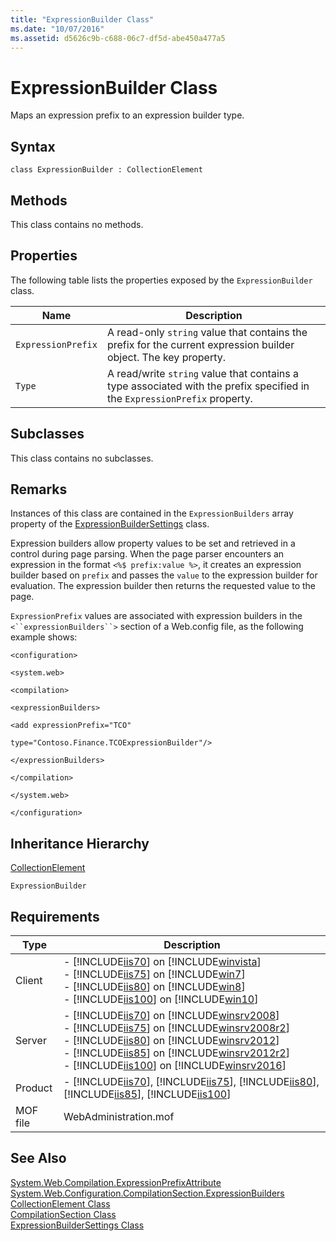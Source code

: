 ```yaml
---
title: "ExpressionBuilder Class"
ms.date: "10/07/2016"
ms.assetid: d5626c9b-c688-06c7-df5d-abe450a477a5
---
```

# ExpressionBuilder Class
Maps an expression prefix to an expression builder type.  
  
## Syntax  
  
```vbs  
class ExpressionBuilder : CollectionElement  
```  
  
## Methods  
 This class contains no methods.  
  
## Properties  
 The following table lists the properties exposed by the `ExpressionBuilder` class.  
  
|Name|Description|  
|----------|-----------------|  
|`ExpressionPrefix`|A read-only `string` value that contains the prefix for the current expression builder object. The key property.|  
|`Type`|A read/write `string` value that contains a type associated with the prefix specified in the `ExpressionPrefix` property.|  
  
## Subclasses  
 This class contains no subclasses.  
  
## Remarks  
 Instances of this class are contained in the `ExpressionBuilders` array property of the [ExpressionBuilderSettings](../wmi-provider/expressionbuildersettings-class.md) class.  
  
 Expression builders allow property values to be set and retrieved in a control during page parsing. When the page parser encounters an expression in the format `<%$ prefix:value %>`, it creates an expression builder based on `prefix` and passes the `value` to the expression builder for evaluation. The expression builder then returns the requested value to the page.  
  
 `ExpressionPrefix` values are associated with expression builders in the `<``expressionBuilders``>` section of a Web.config file, as the following example shows:  
  
 `<configuration>`  
  
 `<system.web>`  
  
 `<compilation>`  
  
 `<expressionBuilders>`  
  
 `<add expressionPrefix="TCO"`  
  
 `type="Contoso.Finance.TCOExpressionBuilder"/>`  
  
 `</expressionBuilders>`  
  
 `</compilation>`  
  
 `</system.web>`  
  
 `</configuration>`  
  
## Inheritance Hierarchy  
 [CollectionElement](../wmi-provider/collectionelement-class.md)  
  
 `ExpressionBuilder`  
  
## Requirements  
  
|Type|Description|  
|----------|-----------------|  
|Client|-   [!INCLUDE[iis70](../wmi-provider/includes/iis70-md.md)] on [!INCLUDE[winvista](../wmi-provider/includes/winvista-md.md)]<br />-   [!INCLUDE[iis75](../wmi-provider/includes/iis75-md.md)] on [!INCLUDE[win7](../wmi-provider/includes/win7-md.md)]<br />-   [!INCLUDE[iis80](../wmi-provider/includes/iis80-md.md)] on [!INCLUDE[win8](../wmi-provider/includes/win8-md.md)]<br />-   [!INCLUDE[iis100](../wmi-provider/includes/iis100-md.md)] on [!INCLUDE[win10](../wmi-provider/includes/win10-md.md)]|  
|Server|-   [!INCLUDE[iis70](../wmi-provider/includes/iis70-md.md)] on [!INCLUDE[winsrv2008](../wmi-provider/includes/winsrv2008-md.md)]<br />-   [!INCLUDE[iis75](../wmi-provider/includes/iis75-md.md)] on [!INCLUDE[winsrv2008r2](../wmi-provider/includes/winsrv2008r2-md.md)]<br />-   [!INCLUDE[iis80](../wmi-provider/includes/iis80-md.md)] on [!INCLUDE[winsrv2012](../wmi-provider/includes/winsrv2012-md.md)]<br />-   [!INCLUDE[iis85](../wmi-provider/includes/iis85-md.md)] on [!INCLUDE[winsrv2012r2](../wmi-provider/includes/winsrv2012r2-md.md)]<br />-   [!INCLUDE[iis100](../wmi-provider/includes/iis100-md.md)] on [!INCLUDE[winsrv2016](../wmi-provider/includes/winsrv2016-md.md)]|  
|Product|-   [!INCLUDE[iis70](../wmi-provider/includes/iis70-md.md)], [!INCLUDE[iis75](../wmi-provider/includes/iis75-md.md)], [!INCLUDE[iis80](../wmi-provider/includes/iis80-md.md)], [!INCLUDE[iis85](../wmi-provider/includes/iis85-md.md)], [!INCLUDE[iis100](../wmi-provider/includes/iis100-md.md)]|  
|MOF file|WebAdministration.mof|  
  
## See Also  
 [System.Web.Compilation.ExpressionPrefixAttribute](/dotnet/api/system.web.compilation.expressionprefixattribute)  
 [System.Web.Configuration.CompilationSection.ExpressionBuilders](/dotnet/api/system.web.configuration.compilationsection.expressionbuilders)
 [CollectionElement Class](../wmi-provider/collectionelement-class.md)   
 [CompilationSection Class](../wmi-provider/compilationsection-class.md)   
 [ExpressionBuilderSettings Class](../wmi-provider/expressionbuildersettings-class.md)
